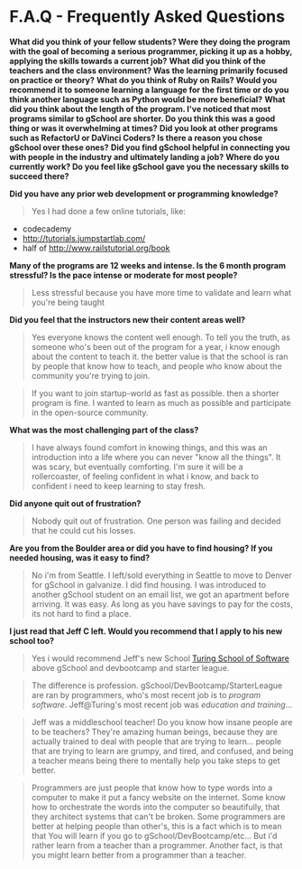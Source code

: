 # F.A.Q - Frequently Asked Questions

**What did you think of your fellow students? Were they doing the program with the goal of becoming a serious programmer, picking it up as a hobby, applying the skills towards a current job?**
**What did you think of the teachers and the class environment? Was the learning primarily focused on practice or theory?**
**What do you think of Ruby on Rails? Would you recommend it to someone learning a language for the first time or do you think another language such as Python would be more beneficial?**
**What did you think about the length of the program. I've noticed that most programs similar to gSchool are shorter. Do you think this was a good thing or was it overwhelming at times?**
**Did you look at other programs such as RefactorU or DaVinci Coders? Is there a reason you chose gSchool over these ones?**
**Did you find gSchool helpful in connecting you with people in the industry and ultimately landing a job?**
**Where do you currently work? Do you feel like gSchool gave you the necessary skills to succeed there?**

**Did you  have any prior web development or programming knowledge?**
> Yes I had done a few online tutorials, like:
  -  codecademy
  -  http://tutorials.jumpstartlab.com/
  -  half of http://www.railstutorial.org/book

**Many of the programs are 12 weeks and intense. Is the 6 month program  stressful? Is the pace intense or moderate for most people?**
> Less stressful because you have more time to validate and learn what you're being taught

**Did you feel that the instructors new their content areas well?**
> Yes everyone knows the content well enough. To tell you the truth, as someone who's been out of the program for a year, i know enough about the content to teach it. the better value is that the school is ran by people that know how to teach, and people who know about the community you're trying to join.

> If you want to join startup-world as fast as possible. then a shorter program is fine. I wanted to learn as much as possible and participate in the open-source community.

**What was the most challenging part of the class?**
> I have always found comfort in knowing things, and this was an introduction into a life where you can never "know all the things". It was scary, but eventually comforting. I'm sure it will be a rollercoaster, of feeling confident in what i know, and back to confident i need to keep learning to stay fresh.

**Did anyone quit out of frustration?**
> Nobody quit out of frustration. One person was failing and decided that he could cut his losses.

**Are you from the Boulder area or did you have to find housing? If you needed housing, was it easy to find?**
> No i'm from Seattle. I left/sold everything in Seattle to move to Denver for gSchool in galvanize. I did find housing. I was introduced to another gSchool student on an email list, we got an apartment before arriving. It was easy. As long as you have savings to pay for the costs, its not hard to find a place.

**I just read that Jeff C left. Would you recommend that I apply to his new school too?**
> Yes i would recommend Jeff's new School [Turing School of Software](http://turing.io) above gSchool and devbootcamp and starter league.

> The difference is profession. gSchool/DevBootcamp/StarterLeague are ran by programmers, who's most recent job is to *program software*. Jeff@Turing's most recent job was *education and training*...

> Jeff was a middleschool teacher! Do you know how insane people are to be teachers? They're amazing human beings, because they are actually trained to deal with people that are trying to learn... people that are trying to learn are grumpy, and tired, and confused, and being a teacher means being there to mentally help you take steps to get better.

> Programmers are just people that know how to type words into a computer to make it put a fancy website on the internet. Some know how to orchestrate the words into the computer so beautifully, that they architect systems that can't be broken. Some programmers are better at helping people than other's, this is a fact which is to mean that You will learn if you go to gSchool/DevBootcamp/etc... But i'd rather learn from a teacher than a programmer. Another fact, is that you might learn better from a programmer than a teacher.
